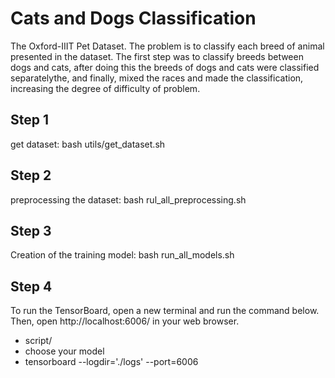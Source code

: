 # Cats and Dogs Classification

The Oxford-IIIT Pet Dataset.
The problem is to classify each breed of animal presented in the dataset.
The first step was to classify breeds between dogs and cats, after doing this the breeds of dogs and cats were classified separatelythe, and finally, mixed the races and made the classification, increasing the degree of difficulty of problem.

## Step 1

get dataset:
    bash utils/get_dataset.sh

## Step 2

preprocessing the dataset:
    bash rul_all_preprocessing.sh

## Step 3

Creation of the training model:
    bash run_all_models.sh

## Step 4

To run the TensorBoard, open a new terminal and run the command below. Then, open http://localhost:6006/ in your web browser.

- script/
- choose your model
- tensorboard --logdir='./logs' --port=6006
